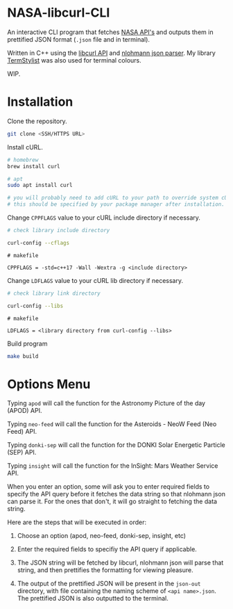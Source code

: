 # NASA-libcurl-CLI

An interactive CLI program that fetches [NASA API's](https://api.nasa.gov/) and outputs them in prettified JSON format (`.json` file and in terminal).

Written in C++ using the [libcurl API](https://curl.se/libcurl/) and [nlohmann json parser](https://github.com/nlohmann/json). My library [TermStylist](https://github.com/alexwkleung/TermStylist) was also used for terminal colours.

WIP.

# Installation 

Clone the repository.

```bash
git clone <SSH/HTTPS URL>
```

Install cURL.

```bash
# homebrew
brew install curl

# apt
sudo apt install curl

# you will probably need to add cURL to your path to override system cURL. 
# this should be specified by your package manager after installation.
```

Change `CPPFLAGS` value to your cURL include directory if necessary.

```bash 
# check library include directory

curl-config --cflags
```

```make
# makefile 

CPPFLAGS = -std=c++17 -Wall -Wextra -g <include directory>
```

Change `LDFLAGS` value to your cURL lib directory if necessary.

```bash
# check library link directory

curl-config --libs
```

```make
# makefile 

LDFLAGS = <library directory from curl-config --libs>
```

Build program

```bash
make build
```

# Options Menu

Typing `apod` will call the function for the Astronomy Picture of the day (APOD) API.

Typing `neo-feed` will call the function for the Asteroids - NeoW Feed (Neo Feed) API.

Typing `donki-sep` will call the function for the DONKI Solar Energetic Particle (SEP) API.

Typing `insight` will call the function for the InSight: Mars Weather Service API.

When you enter an option, some will ask you to enter required fields to specify the API query before it fetches the data string so that nlohmann json can parse it. For the ones that don't, it will go straight to fetching the data string.

Here are the steps that will be executed in order: 

1) Choose an option (apod, neo-feed, donki-sep, insight, etc)

2) Enter the required fields to specifiy the API query if applicable.

3) The JSON string will be fetched by libcurl, nlohmann json will parse that string, and then prettifies the formatting for viewing pleasure. 

4) The output of the prettified JSON will be present in the `json-out` directory, with file containing the naming scheme of `<api name>.json`. The prettified JSON is also outputted to the terminal.
